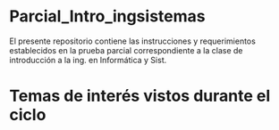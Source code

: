 # Parcial_Intro_ingsistemas
 El presente repositorio contiene las instrucciones y requerimientos establecidos en la prueba parcial correspondiente a la clase de introducción a la ing. en Informática y Sist.
# Temas de interés vistos durante el ciclo
